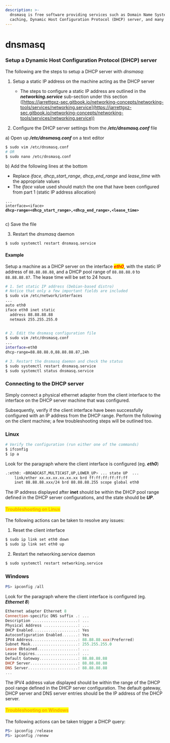 ```yaml
---
description: >-
  dnsmasq is free software providing services such as Domain Name System (DNS)
  caching, Dynamic Host Configuration Protocol (DHCP) server, and many more.
---
```


# dnsmasq

### Setup a Dynamic Host Configuration Protocol (DHCP) server

The following are the steps to setup a DHCP server with _dnsmasq_:

1.  Setup a static IP address on the machine acting as the DHCP server

    * The steps to configure a static IP address are outlined in the _**networking.service**_ sub-section under this section ([https://jarrettgxz-sec.gitbook.io/networking-concepts/networking-tools/services/networking.service](https://jarrettgxz-sec.gitbook.io/networking-concepts/networking-tools/services/networking.service))


2. &#x20;Configure the DHCP server settings from the _**/etc/dnsmasq.conf**_ file&#x20;

a) Open up _**/etc/dnsmasq.conf**_ on a text editor&#x20;

```bash
$ sudo vim /etc/dnsmasq.conf
# OR
$ sudo nano /etc/dnsmasq.conf
```

b) Add the following lines at the bottom

* Replace _iface_, _dhcp\_start\_range_, _dhcp\_end\_range_ and _lease\_time_ with the appropriate values
* The _iface_ value used should match the one that have been configured from part 1 (static IP address allocation)

<pre class="language-bash"><code class="lang-bash">...
interface=&#x3C;iface>
<strong>dhcp-range=&#x3C;dhcp_start_range>,&#x3C;dhcp_end_range>,&#x3C;lease_time>
</strong><strong>
</strong></code></pre>

c) Save the file



3. Restart the _dnsmasq_ daemon

```bash
$ sudo systemctl restart dnsmasq.service
```

#### Example

Setup a machine as a DHCP server on the interface _<mark style="color:red;">**eth0**</mark>_, with the static IP address of `88.88.88.88`, and a DHCP pool range of `88.88.88.0` to `88.88.88.87`. The lease time will be set to 24 hours.

```bash
# 1. Set static IP address (Debian-based distro)
# Notice that only a few important fields are included
$ sudo vim /etc/network/interfaces
...
auto eth0
iface eth0 inet static
  address 88.88.88.88
  netmask 255.255.255.0
  

# 2. Edit the dnsmasq configuration file
$ sudo vim /etc/dnsmasq.conf 
...
interface=eth0
dhcp-range=88.88.88.0,88.88.88.87,24h

# 3. Restart the dnsmasq daemon and check the status
$ sudo systemctl restart dnsmasq.service
$ sudo systemctl status dnsmasq.service

```

### Connecting to the DHCP server

Simply connect a physical ethernet adapter from the client interface to the interface on the DHCP server machine that was configured.&#x20;

Subsequently, verify if the client interface have been successfully configured with an IP address from the DHCP range. Perform the following on the client machine; a few troubleshooting steps will be outlined too.&#x20;

### Linux

```bash
# Verify the configuration (run either one of the commands) 
$ ifconfig
$ ip a
```

Look for the paragraph where the client interface is configured (eg. _**eth0**_)

```bash
.:eth0: <BROADCAST,MULTICAST,UP,LOWER_UP> ... state UP  ...
    link/ether xx.xx.xx.xx.xx.xx brd ff:ff:ff:ff:ff:ff
    inet 88.88.88.xxx/24 brd 88.88.88.255 scope global eth0

```

The IP address displayed after **inet** should be within the DHCP pool range defined in the DHCP server configurations, and the state should be _**UP**_.

#### <mark style="color:orange;">Troubleshooting on Linux</mark>

The following actions can be taken to resolve any issues:

1. Reset the client interface

```bash
$ sudo ip link set eth0 down
$ sudo ip link set eth0 up
```

2. Restart the networking.service daemon

```bash
$ sudo systemctl restart networking.service
```

### Windows

```powershell
PS> ipconfig /all
```

Look for the paragraph where the client interface is configured (eg. _**Ethernet 8**_)

```powershell
Ethernet adapter Ethernet 8
Connection-specific DNS suffix .: ...
Description ....................: ...
Physical Address ...............: ...
DHCP Enabled....................: Yes
Autoconfiguration Enabled.......: Yes
IPV4 Address....................: 88.88.88.xxx(Preferred)
Subnet Mask.....................: 255.255.255.0
Lease Obtained..................: ...
Lease Expires...................: ...
Default Gateway.................: 88.88.88.88
DHCP Server.....................: 88.88.88.88
DNS Server......................: 88.88.88.88
... 
```

The IPV4 address value displayed should be within the range of the DHCP pool range defined in the DHCP server configuration. The default gateway, DHCP server and DNS server entries should be the IP address of the DHCP server.

#### <mark style="color:orange;">Troubleshooting on Windows</mark>

The following actions can be taken trigger a DHCP query:

```powershell
PS> ipconfig /release
PS> ipconfig /renew
```
